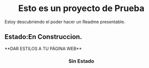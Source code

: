 <h1 align="center">Esto es un proyecto de Prueba</h1>
<p>Estoy descubriendo el poder hacer un Readme presentable.</p>
<h2>Estado:En Construccion.</h2>
**DAR ESTILOS A TU PÁGINA WEB**
<h3 align="center">Sin Estado</h3>
